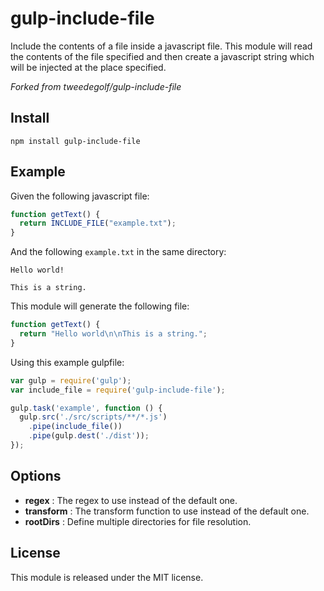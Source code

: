 # gulp-include-file
Include the contents of a file inside a javascript file. This module will read
the contents of the file specified and then create a javascript string which
will be injected at the place specified.

_Forked from tweedegolf/gulp-include-file_

## Install

    npm install gulp-include-file

## Example
Given the following javascript file:

```javascript
function getText() {
  return INCLUDE_FILE("example.txt");
}
```

And the following `example.txt` in the same directory:

    Hello world!

    This is a string.

This module will generate the following file:

```javascript
function getText() {
  return "Hello world\n\nThis is a string.";
}
```

Using this example gulpfile:

```javascript
var gulp = require('gulp');
var include_file = require('gulp-include-file');

gulp.task('example', function () {
  gulp.src('./src/scripts/**/*.js')
    .pipe(include_file())
    .pipe(gulp.dest('./dist'));
});
```

## Options

* **regex** <RegExp> : The regex to use instead of the default one.
* **transform** <Function> : The transform function to use instead of the default one.
* **rootDirs** <Array> : Define multiple directories for file resolution.


## License
This module is released under the MIT license.
